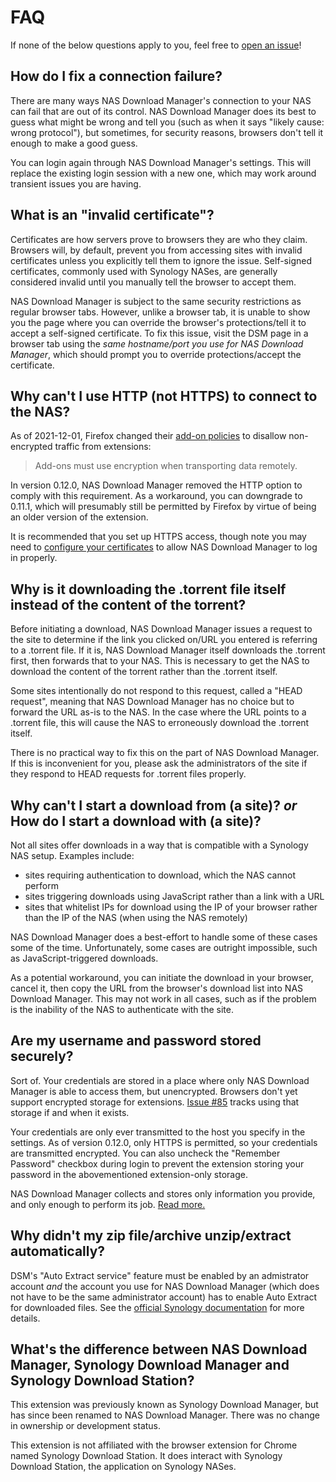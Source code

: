 # FAQ

If none of the below questions apply to you, feel free to [open an issue](https://github.com/seansfkelley/nas-download-manager/issues/new/choose)!

## How do I fix a connection failure?

There are many ways NAS Download Manager's connection to your NAS can fail that are out of its control. NAS Download Manager does its best to guess what might be wrong and tell you (such as when it says "likely cause: wrong protocol"), but sometimes, for security reasons, browsers don't tell it enough to make a good guess.

You can login again through NAS Download Manager's settings. This will replace the existing login session with a new one, which may work around transient issues you are having.

## What is an "invalid certificate"?

Certificates are how servers prove to browsers they are who they claim. Browsers will, by default, prevent you from accessing sites with invalid certificates unless you explicitly tell them to ignore the issue. Self-signed certificates, commonly used with Synology NASes, are generally considered invalid until you manually tell the browser to accept them.

NAS Download Manager is subject to the same security restrictions as regular browser tabs. However, unlike a browser tab, it is unable to show you the page where you can override the browser's protections/tell it to accept a self-signed certificate. To fix this issue, visit the DSM page in a browser tab using the _same hostname/port you use for NAS Download Manager_, which should prompt you to override protections/accept the certificate.

## Why can't I use HTTP (not HTTPS) to connect to the NAS?

As of 2021-12-01, Firefox changed their [add-on policies](https://extensionworkshop.com/documentation/publish/add-on-policies/#development-practices) to disallow non-encrypted traffic from extensions:

> Add-ons must use encryption when transporting data remotely.

In version 0.12.0, NAS Download Manager removed the HTTP option to comply with this requirement. As a workaround, you can downgrade to 0.11.1, which will presumably still be permitted by Firefox by virtue of being an older version of the extension.

It is recommended that you set up HTTPS access, though note you may need to [configure your certificates](#what-is-an-invalid-certificate) to allow NAS Download Manager to log in properly.

## Why is it downloading the .torrent file itself instead of the content of the torrent?

Before initiating a download, NAS Download Manager issues a request to the site to determine if the link you clicked on/URL you entered is referring to a .torrent file. If it is, NAS Download Manager itself downloads the .torrent first, then forwards that to your NAS. This is necessary to get the NAS to download the content of the torrent rather than the .torrent itself.

Some sites intentionally do not respond to this request, called a "HEAD request", meaning that NAS Download Manager has no choice but to forward the URL as-is to the NAS. In the case where the URL points to a .torrent file, this will cause the NAS to erroneously download the .torrent itself.

There is no practical way to fix this on the part of NAS Download Manager. If this is inconvenient for you, please ask the administrators of the site if they respond to HEAD requests for .torrent files properly.

## Why can't I start a download from (a site)? _or_ How do I start a download with (a site)?

Not all sites offer downloads in a way that is compatible with a Synology NAS setup. Examples include:

- sites requiring authentication to download, which the NAS cannot perform
- sites triggering downloads using JavaScript rather than a link with a URL
- sites that whitelist IPs for download using the IP of your browser rather than the IP of the NAS (when using the NAS remotely)

NAS Download Manager does a best-effort to handle some of these cases some of the time. Unfortunately, some cases are outright impossible, such as JavaScript-triggered downloads.

As a potential workaround, you can initiate the download in your browser, cancel it, then copy the URL from the browser's download list into NAS Download Manager. This may not work in all cases, such as if the problem is the inability of the NAS to authenticate with the site.

## Are my username and password stored securely?

Sort of. Your credentials are stored in a place where only NAS Download Manager is able to access them, but unencrypted. Browsers don't yet support encrypted storage for extensions. [Issue #85](https://github.com/seansfkelley/nas-download-manager/issues/85) tracks using that storage if and when it exists.

Your credentials are only ever transmitted to the host you specify in the settings. As of version 0.12.0, only HTTPS is permitted, so your credentials are transmitted encrypted. You can also uncheck the "Remember Password" checkbox during login to prevent the extension storing your password in the abovementioned extension-only storage.

NAS Download Manager collects and stores only information you provide, and only enough to perform its job. [Read more.](./PRIVACY.md)

## Why didn't my zip file/archive unzip/extract automatically?

DSM's "Auto Extract service" feature must be enabled by an admistrator account _and_ the account you use for NAS Download Manager (which does not have to be the same administrator account) has to enable Auto Extract for downloaded files. See the [official Synology documentation](https://www.synology.com/en-global/knowledgebase/DSM/help/DownloadStation/auto_unzip) for more details.

## What's the difference between NAS Download Manager, Synology Download Manager and Synology Download Station?

This extension was previously known as Synology Download Manager, but has since been renamed to NAS Download Manager. There was no change in ownership or development status.

This extension is not affiliated with the browser extension for Chrome named Synology Download Station. It does interact with Synology Download Station, the application on Synology NASes.
